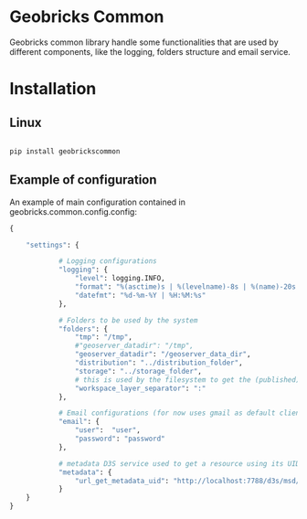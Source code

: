 Geobricks Common
==============

Geobricks common library handle some functionalities that are used by different components, like the logging, folders structure and email service.


# Installation

## Linux

```python

pip install geobrickscommon

```

## Example of configuration

An example of main configuration contained in geobricks.common.config.config:

```python
{

    "settings": {

            # Logging configurations
            "logging": {
                "level": logging.INFO,
                "format": "%(asctime)s | %(levelname)-8s | %(name)-20s | Line: %(lineno)-5d | %(message)s",
                "datefmt": "%d-%m-%Y | %H:%M:%s"
            },

            # Folders to be used by the system
            "folders": {
                "tmp": "/tmp",
                #"geoserver_datadir": "/tmp",
                "geoserver_datadir": "/geoserver_data_dir",
                "distribution": "../distribution_folder",
                "storage": "../storage_folder",
                # this is used by the filesystem to get the (published) layers in the file system
                "workspace_layer_separator": ":"
            },

            # Email configurations (for now uses gmail as default client)
            "email": {
                "user":  "user",
                "password": "password"
            },

            # metadata D3S service used to get a resource using its UID
            "metadata": {
                "url_get_metadata_uid": "http://localhost:7788/d3s/msd/resources/metadata/uid/<uid>",
            }
    }
}
```